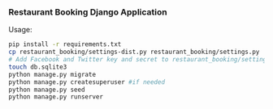 ### Restaurant Booking Django Application

Usage:

```bash
pip install -r requirements.txt
cp restaurant_booking/settings-dist.py restaurant_booking/settings.py
# Add Facebook and Twitter key and secret to restaurant_booking/settings.py
touch db.sqlite3
python manage.py migrate
python manage.py createsuperuser #if needed
python manage.py seed
python manage.py runserver
```
